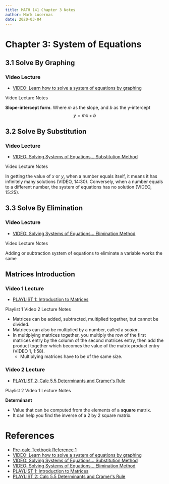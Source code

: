 ```yaml
---
title: MATH 141 Chapter 3 Notes
author: Mark Lucernas
date: 2020-03-04
---
```



# Chapter 3: System of Equations

## 3.1 Solve By Graphing

### Video Lecture

  - [VIDEO: Learn how to solve a system of equations by graphing](https://www.youtube.com/watch?v=OWS2xr7M6NY)

Video Lecture Notes

**Slope-intercept form**. Where $m$ as the slope, and $b$ as the y-intercept
$$
y = mx + b
$$

## 3.2 Solve By Substitution

### Video Lecture

  - [VIDEO: Solving Systems of Equations... Substitution Method](https://www.youtube.com/watch?v=YriMMWbndn0)

Video Lecture Notes

In getting the value of $x$ or $y$, when a number equals itself, it means it has
infinitely many solutions (VIDEO, 14:30). Conversely, when a number equals to a
different number, the system of equations has no solution (VIDEO, 15:25).

## 3.3 Solve By Elimination

### Video Lecture

  - [VIDEO: Solving Systems of Equations... Elimination Method](https://www.youtube.com/watch?v=XOJgzW4P7T8)

Video Lecture Notes

Adding or subtraction system of equations to eliminate a variable works the same

## Matrices Introduction


### Video 1 Lecture

  - [PLAYLIST 1: Introduction to Matrices](https://www.youtube.com/watch?v=kqWCwwyeE6k&list=PLBu4cfksLjchoB_Zb5vbTkZ-4y3-ur_6y)

Playlist 1 Video 2 Lecture Notes

  - Matrices can be added, subtracted, multiplied together, but cannot be
    divided.
  - Matrices can also be multiplied by a number, called a _scalar_.
  - In multiplying matrices together, you multiply the row of the first matrices
    entry by the column of the second matrices entry, then add the product
    together which becomes the value of the matrix product entry (VIDEO 1,
    1:58).
    * Multiplying matrices have to be of the same size.

### Video 2 Lecture

  - [PLAYLIST 2: Calc 5.5 Determinants and Cramer's Rule](https://www.youtube.com/watch?v=AJi16SLXObk&list=PLaCvjCCHYhspLApshl8YorGhHFpQpN9Tl)

Playlist 2 Video 1 Lecture Notes

**Determinant**

- Value that can be computed from the elements of a **square** matrix.
- It can help you find the inverse of a 2 by 2 square matrix.


References
=====

  - [Pre-calc Textbook Reference 1](file:../../../../files/spring-2020/MATH-141/pre-calc_textbookRef.pdf)
  - [VIDEO: Learn how to solve a system of equations by graphing](https://www.youtube.com/watch?v=OWS2xr7M6NY)
  - [VIDEO: Solving Systems of Equations... Substitution Method](https://www.youtube.com/watch?v=YriMMWbndn0)
  - [VIDEO: Solving Systems of Equations... Elimination Method](https://www.youtube.com/watch?v=XOJgzW4P7T8)
  - [PLAYLIST 1: Introduction to Matrices](https://www.youtube.com/watch?v=kqWCwwyeE6k&list=PLBu4cfksLjchoB_Zb5vbTkZ-4y3-ur_6y)
  - [PLAYLIST 2: Calc 5.5 Determinants and Cramer's Rule](https://www.youtube.com/watch?v=AJi16SLXObk&list=PLaCvjCCHYhspLApshl8YorGhHFpQpN9Tl)

